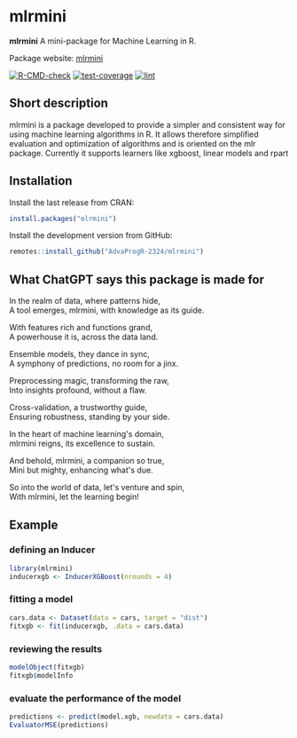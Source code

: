 # mlrmini

**mlrmini**
A mini-package for Machine Learning in R.

Package website: [mlrmini](https://advaprogr-2324.github.io/mlrmini/)


<!-- badges: start -->
[![R-CMD-check](https://github.com/AdvaProgR-2324/mlrmini/actions/workflows/R-CMD-check.yaml/badge.svg)](https://github.com/AdvaProgR-2324/mlrmini/actions/workflows/R-CMD-check.yaml) [![test-coverage](https://github.com/AdvaProgR-2324/mlrmini/actions/workflows/test-coverage.yaml/badge.svg)](https://github.com/AdvaProgR-2324/mlrmini/actions/workflows/test-coverage.yaml) [![lint](https://github.com/AdvaProgR-2324/mlrmini/actions/workflows/lint.yaml/badge.svg)](https://github.com/AdvaProgR-2324/mlrmini/actions/workflows/lint.yaml)
<!-- badges: end -->

## Short description

mlrmini is a package developed to provide a simpler and consistent way for using machine learning algorithms in R.
It allows therefore simplified evaluation and optimization of algorithms and is oriented on the mlr package. Currently it supports learners like xgboost, linear models and rpart


## Installation

Install the last release from CRAN:

``` r
install.packages("mlrmini")
```

Install the development version from GitHub:

``` r
remotes::install_github("AdvaProgR-2324/mlrmini")
```

## What ChatGPT says this package is made for

In the realm of data, where patterns hide,  
A tool emerges, mlrmini, with knowledge as its guide.

With features rich and functions grand,  
A powerhouse it is, across the data land.

Ensemble models, they dance in sync,  
A symphony of predictions, no room for a jinx.

Preprocessing magic, transforming the raw,  
Into insights profound, without a flaw.

Cross-validation, a trustworthy guide,  
Ensuring robustness, standing by your side.

In the heart of machine learning's domain,  
mlrmini reigns, its excellence to sustain.

And behold, mlrmini, a companion so true,  
Mini but mighty, enhancing what's due.

So into the world of data, let's venture and spin,  
With mlrmini, let the learning begin!

## Example

### defining an Inducer
``` r
library(mlrmini)
inducerxgb <- InducerXGBoost(nrounds = 4)

```

### fitting a model
``` r
cars.data <- Dataset(data = cars, target = "dist")
fitxgb <- fit(inducerxgb, .data = cars.data)
```
### reviewing the results

``` r
modelObject(fitxgb)
fitxgb$modelInfo
```

### evaluate the performance of the model

```r
predictions <- predict(model.xgb, newdata = cars.data)
EvaluatorMSE(predictions)
```


